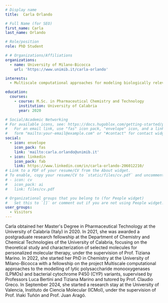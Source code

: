 ```yaml
---
# Display name
title:  Carla Orlando

# Full Name (for SEO)
first_name: Carla
last_name: Orlando

# Role/position
role: PhD Student

# # Organizations/Affiliations
organizations:
  - name: University of Milano-Bicocca
    url: 'https://www.unimib.it/carla-orlando'

interests:
  - Multiscale computational approaches for modeling biologically relevant enzymes

education:
  courses:
    - course: M.Sc. in Pharmaceutical Chemistry and Technology 
      institution: University of Calabria
      year: 2020

# Social/Academic Networking
# For available icons, see: https://docs.hugoblox.com/getting-started/page-builder/#icons
#   For an email link, use "fas" icon pack, "envelope" icon, and a link in the
#   form "mailto:your-email@example.com" or "#contact" for contact widget.
social:
  - icon: envelope
    icon_pack: fas
    link: 'mailto:carla.orlando@unimib.it'
  - icon: linkedin
    icon_pack: fab
    link: https://www.linkedin.com/in/carla-orlando-206012210/
# Link to a PDF of your resume/CV from the About widget.
# To enable, copy your resume/CV to `static/files/cv.pdf` and uncomment the lines below.
# - icon: cv
#   icon_pack: ai
#   link: files/cv.pdf

# Organizational groups that you belong to (for People widget)
#   Set this to `[]` or comment out if you are not using People widget.
user_groups:
  - Visitors
---
```


Carla obtained her Master's Degree in Pharmaceutical Technology at the University of Calabria (Italy) in 2020. In 2021, she was awarded a postgraduate research fellowship at the Department of Chemistry and Chemical Technologies of the University of Calabria, focusing on the theoretical study and characterization of selected molecules for personalized molecular therapy, under the supervision of Prof. Tiziana Marino. In 2022, she started her PhD in Chemistry at the University of Milano-Bicocca with a fellowship on the project Multiscale computational approaches to the modelling of lytic polysaccharide monooxygenases (LPMOs) and bacterial cytochrome P450 (CYP) variants, supervised by Professors Luca Bertini and Tiziana Marino and tutored by Prof. Claudio Greco. In September 2024, she started a research stay at the University of Valencia, Instituto de Ciencia Molecular (ICMol), under the supervision of Prof. Iñaki Tuñón and Prof. Juan Aragó.
